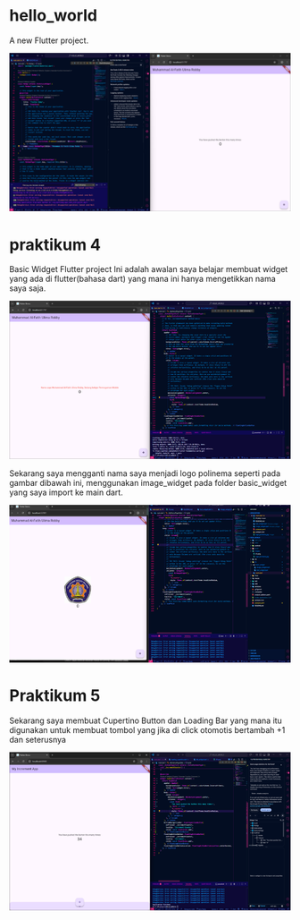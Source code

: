 # hello_world

A new Flutter project.

![screenshot hello_word](images/01.png)

# praktikum 4

Basic Widget Flutter project
Ini adalah awalan saya belajar membuat widget yang ada di flutter(bahasa dart) yang mana ini hanya mengetikkan nama saya saja.

![screenshot basic_widget](images/02.png)

Sekarang saya mengganti nama saya menjadi logo polinema seperti pada gambar dibawah ini, menggunakan image_widget pada folder basic_widget yang saya import ke main dart.

![screenshot logo_polinema](images/03.png)


# Praktikum 5

Sekarang saya membuat Cupertino Button dan Loading Bar yang mana itu digunakan untuk membuat tombol yang jika di click otomotis bertambah +1 dan seterusnya

![screenshot cupartino_button](images/04.png)


<!-- ## Getting Started

This project is a starting point for a Flutter application.

A few resources to get you started if this is your first Flutter project:

- [Lab: Write your first Flutter app](https://docs.flutter.dev/get-started/codelab)
- [Cookbook: Useful Flutter samples](https://docs.flutter.dev/cookbook)

For help getting started with Flutter development, view the
[online documentation](https://docs.flutter.dev/), which offers tutorials,
samples, guidance on mobile development, and a full API reference. -->
